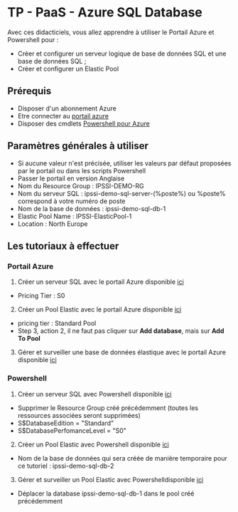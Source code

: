 # TP - PaaS - Azure SQL Database
Avec ces didacticiels, vous allez apprendre à utiliser le Portail Azure et Powershell pour :
* Créer et configurer un serveur logique de base de données SQL et une base de données SQL ;
* Créer et configurer un Elastic Pool

## Prérequis
* Disposer d'un abonnement Azure
* Etre connecter au [portail azure](https://portal.azure.com/)
* Disposer des cmdlets [Powershell pour Azure](https://azure.microsoft.com/en-us/documentation/articles/powershell-install-configure/)

## Paramètres générales à utiliser
* Si aucune valeur n'est précisée, utiliser les valeurs par défaut proposées par le portail ou dans les scripts Powershell
* Passer le portail en version Anglaise
* Nom du Resource Group : IPSSI-DEMO-RG
* Nom du serveur SQL : ipssi-demo-sql-server-(%poste%) ou %poste% correspond à votre numéro de poste
* Nom de la base de données : ipssi-demo-sql-db-1
* Elastic Pool Name : IPSSI-ElasticPool-1
* Location : North Europe

## Les tutoriaux à effectuer
### Portail Azure

1. Créer un serveur SQL avec le portail Azure disponible [ ici](https://azure.microsoft.com/en-us/documentation/articles/sql-database-get-started/)
  * Pricing Tier : S0
2. Créer un Pool Elastic avec le portail Azure disponible [ici](https://azure.microsoft.com/en-us/documentation/articles/sql-database-elastic-pool-create-portal/)
  * pricing tier : Standard Pool
  * Step 3, action 2, il ne faut pas cliquer sur **Add database**, mais sur **Add To Pool**
3. Gérer et surveiller une base de données élastique avec le portail Azure disponible [ici](https://azure.microsoft.com/en-us/documentation/articles/sql-database-elastic-pool-manage-portal/#elastic-database-monitoring)

### Powershell
1. Créer un serveur SQL avec Powershell disponible [ ici](https://azure.microsoft.com/en-us/documentation/articles/sql-database-get-started/)
  * Supprimer le Resource Group créé précédemment (toutes les ressources associées seront supprimées)
  * S$DatabaseEdition = "Standard"
  * S$DatabasePerfomanceLevel = "S0"
2. Créer un Pool Elastic avec Powershell disponible [ ici](https://azure.microsoft.com/en-us/documentation/articles/sql-database-elastic-pool-create-powershell/)
  * Nom de la base de données qui sera créée de manière temporaire pour ce tutoriel : ipssi-demo-sql-db-2
3. Gérer et surveiller un Pool Elastic avec Powershelldisponible [ ici](https://azure.microsoft.com/en-us/documentation/articles/sql-database-elastic-pool-manage-powershell/)
  * Déplacer la database ipssi-demo-sql-db-1 dans le pool créé précédemment
